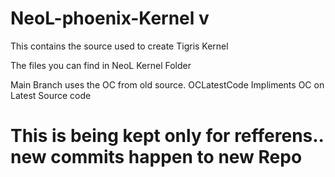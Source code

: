 NeoL-phoenix-Kernel v
===================

This contains the source used to create Tigris Kernel

The files you can find in NeoL Kernel Folder

Main Branch uses the OC from old source.
OCLatestCode Impliments OC on Latest Source code

This is being kept only for refferens.. new commits happen to new Repo
========
